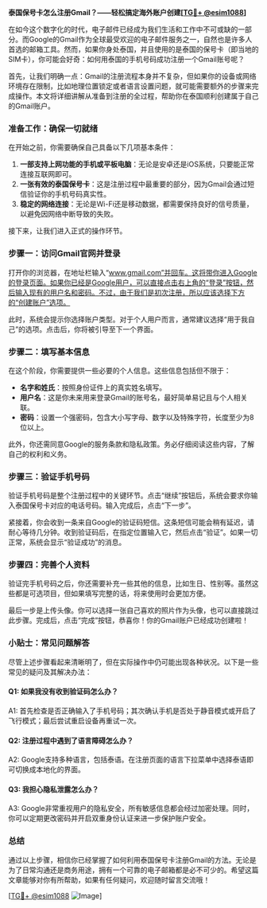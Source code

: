 **泰国保号卡怎么注册Gmail？——轻松搞定海外账户创建[[TG💪+ @esim1088](https://t.me/s/esim1088)]**

在如今这个数字化的时代，电子邮件已经成为我们生活和工作中不可或缺的一部分。而Google的Gmail作为全球最受欢迎的电子邮件服务之一，自然也是许多人首选的邮箱工具。然而，如果你身处泰国，并且使用的是泰国的保号卡（即当地的SIM卡），你可能会好奇：如何用泰国的手机号码成功注册一个Gmail账号呢？

首先，让我们明确一点：Gmail的注册流程本身并不复杂，但如果你的设备或网络环境存在限制，比如地理位置锁定或者语言设置问题，就可能需要额外的步骤来完成操作。本文将详细讲解从准备到注册的全过程，帮助你在泰国顺利创建属于自己的Gmail账户。

### 准备工作：确保一切就绪

在开始之前，你需要确保自己具备以下几项基本条件：

1. **一部支持上网功能的手机或平板电脑**：无论是安卓还是iOS系统，只要能正常连接互联网即可。
2. **一张有效的泰国保号卡**：这是注册过程中最重要的部分，因为Gmail会通过短信验证你的手机号码真实性。
3. **稳定的网络连接**：无论是Wi-Fi还是移动数据，都需要保持良好的信号质量，以避免因网络中断导致的失败。

接下来，让我们进入正式的操作环节。

### 步骤一：访问Gmail官网并登录

打开你的浏览器，在地址栏输入“www.gmail.com”并回车。这将带你进入Google的登录页面。如果你已经是Google用户，可以直接点击右上角的“登录”按钮，然后输入现有的用户名和密码。不过，由于我们是初次注册，所以应该选择下方的“创建账户”选项。

此时，系统会提示你选择账户类型。对于个人用户而言，通常建议选择“用于我自己”的选项。点击后，你将被引导至下一个界面。

### 步骤二：填写基本信息

在这个阶段，你需要提供一些必要的个人信息。这些信息包括但不限于：

- **名字和姓氏**：按照身份证件上的真实姓名填写。
- **用户名**：这是你未来用来登录Gmail的账号名，最好简单易记且与个人相关联。
- **密码**：设置一个强密码，包含大小写字母、数字以及特殊字符，长度至少为8位以上。

此外，你还需同意Google的服务条款和隐私政策。务必仔细阅读这些内容，了解自己的权利和义务。

### 步骤三：验证手机号码

验证手机号码是整个注册过程中的关键环节。点击“继续”按钮后，系统会要求你输入泰国保号卡对应的电话号码。输入完成后，点击“下一步”。

紧接着，你会收到一条来自Google的验证码短信。这条短信可能会稍有延迟，请耐心等待几分钟。收到验证码后，在指定位置输入它，然后点击“验证”。如果一切正常，系统会显示“验证成功”的消息。

### 步骤四：完善个人资料

验证完手机号码之后，你还需要补充一些其他的信息，比如生日、性别等。虽然这些都是可选项目，但如果填写完整的话，将来使用时会更加方便。

最后一步是上传头像。你可以选择一张自己喜欢的照片作为头像，也可以直接跳过此步骤。完成后，点击“完成”按钮，恭喜你！你的Gmail账户已经成功创建啦！

### 小贴士：常见问题解答

尽管上述步骤看起来清晰明了，但在实际操作中仍可能出现各种状况。以下是一些常见的疑问及其解决办法：

#### Q1: 如果我没有收到验证码怎么办？
A1: 首先检查是否正确输入了手机号码；其次确认手机是否处于静音模式或开启了飞行模式；最后尝试重启设备再重试一次。

#### Q2: 注册过程中遇到了语言障碍怎么办？
A2: Google支持多种语言，包括泰语。在注册页面的语言下拉菜单中选择泰语即可切换成本地化的界面。

#### Q3: 我担心隐私泄露怎么办？
A3: Google非常重视用户的隐私安全，所有敏感信息都会经过加密处理。同时，你可以定期更改密码并开启双重身份认证来进一步保护账户安全。

### 总结

通过以上步骤，相信你已经掌握了如何利用泰国保号卡注册Gmail的方法。无论是为了日常沟通还是商务用途，拥有一个可靠的电子邮箱都是必不可少的。希望这篇文章能够对你有所帮助，如果有任何疑问，欢迎随时留言交流哦！

[[TG💪+ @esim1088](https://t.me/s/esim1088) ![Image](https://i.postimg.cc/4NQfJmqS/Snipaste-2025-05-13-00-14-12.png)]